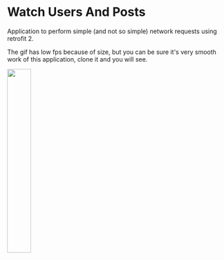 # Watch Users And Posts
Application to perform simple (and not so simple) network requests using retrofit 2.

The gif has low fps because of size, but you can be sure it's very smooth work of this application, clone it and you will see.

<img width="33%" src="https://user-images.githubusercontent.com/30532666/73616554-8229e100-461d-11ea-8aac-c8cdfb5441db.gif"/>
